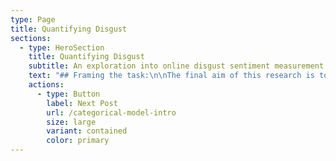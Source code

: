 ```yaml
---
type: Page
title: Quantifying Disgust
sections:
  - type: HeroSection
    title: Quantifying Disgust
    subtitle: An exploration into online disgust sentiment measurement
    text: "## Framing the task:\n\nThe final aim of this research is to develop a universally applicable disgust measurement tool to help predict conflict. With this in mind, it is prudent to begin the first project, an exploration into online disgust sentiment measurement, with a methodology designed independently of the language and culture in which the disgust narratives are propagated. This will minimise the labour required to tailor the tool to a specific ingroup later on. It will also reduce the possibility of cultural and perceptual biases- a highly relevant concern when studying both language and moral disgust towards outgroups.\_\n\n## Using nltk to quantify disgust narratives:\n\nUsing the Python program 'Natural Language Toolkit' (nltk), I plan to extract collocations- sequences of words which often collocate- from targeted datasets. Only bigrams (two collocating words) and trigrams (three collocating words) will be selected in order to reduce dimensionality.\_\n\n\\\\\n\nFor a full explanation of collocation extraction using nltk, see: <https://www.geeksforgeeks.org/collocation-language-modelling-with-nltk/>\n\n\\\\\n\nThese datasets will be comment sections on forums and news articles with topics specifically pertaining to immigration or migrant groups, selected such that commenters are representative of a given community, ethnic ingroup, or socioeconomic class. Five such comment sections will be selected per month. Selection bias will be accounted for by selecting the first five articles or forum posts which occur in the month.\_\n\nI will find which collocations are likely to be targeted specifically at immigrant groups by identifying those collocations which do not frequently occur in comparable datasets which are not related to immigration or migrant groups. This will be done using Term Frequency–Inverse Document Frequency (TF-IDF) analysis, and will enable me to pinpoint the 90th percentile of relevance to immigration by weighing those collocations which both popularly occur and only occur when the dataset concerns immigration and immigrant groups.\_\n\nAn overview of TF-IDF can be found here:\_\n\n<https://monkeylearn.com/blog/what-is-tf-idf/>\_\n\n\\\\\n\nFollowing this step, I will utilise a categorical model rooted in Jonathan Haidt’s Moral Foundations Theory to manually select which collocations in the 90th percentile of relevance to immigration are likely to be disgust driven, forming a 'disgust lexicon' of the online community.\_\n\nDisgust in each comment section or forum thread will be indicated by dividing the frequency of collocations in the disgust lexicon by the total word count of each comment section. The disgust lexicon and the indication of disgust in each comment section will subsequently be used to train and refine an LLM.\n\nIn the next post, I will propose the categorical model which will be used for manual collocation selection.\n\n"
    actions:
      - type: Button
        label: Next Post
        url: /categorical-model-intro
        size: large
        variant: contained
        color: primary
---
```

